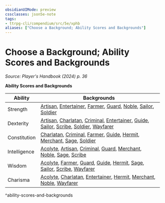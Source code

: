 ```yaml
---
obsidianUIMode: preview
cssclasses: json5e-note
tags:
- ttrpg-cli/compendium/src/5e/xphb
aliases: ["Choose a Background; Ability Scores and Backgrounds"]
---
```

# Choose a Background; Ability Scores and Backgrounds
*Source: Player's Handbook (2024) p. 36* 

**Ability Scores and Backgrounds**

| Ability | Backgrounds |
|---------|-------------|
| Strength | [Artisan](Misc%20Files/CLI/compendium/backgrounds/artisan-xphb.md), [Entertainer](Misc%20Files/CLI/compendium/backgrounds/entertainer-xphb.md), [Farmer](Misc%20Files/CLI/compendium/backgrounds/farmer-xphb.md), [Guard](Misc%20Files/CLI/compendium/backgrounds/guard-xphb.md), [Noble](Misc%20Files/CLI/compendium/backgrounds/noble-xphb.md), [Sailor](Misc%20Files/CLI/compendium/backgrounds/sailor-xphb.md), [Soldier](Misc%20Files/CLI/compendium/backgrounds/soldier-xphb.md) |
| Dexterity | [Artisan](Misc%20Files/CLI/compendium/backgrounds/artisan-xphb.md), [Charlatan](Misc%20Files/CLI/compendium/backgrounds/charlatan-xphb.md), [Criminal](Misc%20Files/CLI/compendium/backgrounds/criminal-xphb.md), [Entertainer](Misc%20Files/CLI/compendium/backgrounds/entertainer-xphb.md), [Guide](Misc%20Files/CLI/compendium/backgrounds/guide-xphb.md), [Sailor](Misc%20Files/CLI/compendium/backgrounds/sailor-xphb.md), [Scribe](Misc%20Files/CLI/compendium/backgrounds/scribe-xphb.md), [Soldier](Misc%20Files/CLI/compendium/backgrounds/soldier-xphb.md), [Wayfarer](Misc%20Files/CLI/compendium/backgrounds/wayfarer-xphb.md) |
| Constitution | [Charlatan](Misc%20Files/CLI/compendium/backgrounds/charlatan-xphb.md), [Criminal](Misc%20Files/CLI/compendium/backgrounds/criminal-xphb.md), [Farmer](Misc%20Files/CLI/compendium/backgrounds/farmer-xphb.md), [Guide](Misc%20Files/CLI/compendium/backgrounds/guide-xphb.md), [Hermit](Misc%20Files/CLI/compendium/backgrounds/hermit-xphb.md), [Merchant](Misc%20Files/CLI/compendium/backgrounds/merchant-xphb.md), [Sage](Misc%20Files/CLI/compendium/backgrounds/sage-xphb.md), [Soldier](Misc%20Files/CLI/compendium/backgrounds/soldier-xphb.md) |
| Intelligence | [Acolyte](Misc%20Files/CLI/compendium/backgrounds/acolyte-xphb.md), [Artisan](Misc%20Files/CLI/compendium/backgrounds/artisan-xphb.md), [Criminal](Misc%20Files/CLI/compendium/backgrounds/criminal-xphb.md), [Guard](Misc%20Files/CLI/compendium/backgrounds/guard-xphb.md), [Merchant](Misc%20Files/CLI/compendium/backgrounds/merchant-xphb.md), [Noble](Misc%20Files/CLI/compendium/backgrounds/noble-xphb.md), [Sage](Misc%20Files/CLI/compendium/backgrounds/sage-xphb.md), [Scribe](Misc%20Files/CLI/compendium/backgrounds/scribe-xphb.md) |
| Wisdom | [Acolyte](Misc%20Files/CLI/compendium/backgrounds/acolyte-xphb.md), [Farmer](Misc%20Files/CLI/compendium/backgrounds/farmer-xphb.md), [Guard](Misc%20Files/CLI/compendium/backgrounds/guard-xphb.md), [Guide](Misc%20Files/CLI/compendium/backgrounds/guide-xphb.md), [Hermit](Misc%20Files/CLI/compendium/backgrounds/hermit-xphb.md), [Sage](Misc%20Files/CLI/compendium/backgrounds/sage-xphb.md), [Sailor](Misc%20Files/CLI/compendium/backgrounds/sailor-xphb.md), [Scribe](Misc%20Files/CLI/compendium/backgrounds/scribe-xphb.md), [Wayfarer](Misc%20Files/CLI/compendium/backgrounds/wayfarer-xphb.md) |
| Charisma | [Acolyte](Misc%20Files/CLI/compendium/backgrounds/acolyte-xphb.md), [Charlatan](Misc%20Files/CLI/compendium/backgrounds/charlatan-xphb.md), [Entertainer](Misc%20Files/CLI/compendium/backgrounds/entertainer-xphb.md), [Hermit](Misc%20Files/CLI/compendium/backgrounds/hermit-xphb.md), [Merchant](Misc%20Files/CLI/compendium/backgrounds/merchant-xphb.md), [Noble](Misc%20Files/CLI/compendium/backgrounds/noble-xphb.md), [Wayfarer](Misc%20Files/CLI/compendium/backgrounds/wayfarer-xphb.md) |
^ability-scores-and-backgrounds